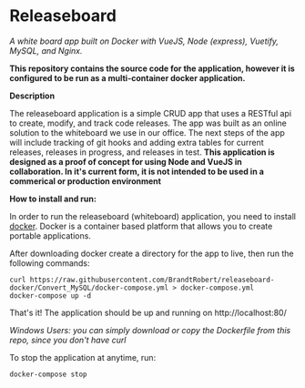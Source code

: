 # Releaseboard
*A white board app built on Docker with VueJS, Node (express), Vuetify, MySQL, and Nginx.*

**This repository contains the source code for the application, however it is configured to be run as a multi-container docker
application.**

**Description**

The releaseboard application is a simple CRUD app that uses a RESTful api to create, modify, and track code releases.
The app was built as an online solution to the whiteboard we use in our office.
The next steps of the app will include tracking of git hooks and adding
extra tables for current releases, releases in progress, and releases in test.
**This application is designed as a proof of concept for using Node and VueJS in collaboration.
In it's current form, it is not intended to be used in a commerical or production environment**

**How to install and run:**

In order to run the releaseboard (whiteboard) application, you need to install [docker](https://www.docker.com/).
Docker is a container based platform that allows you to create portable applications. 

After downloading docker create a directory for the app to live, then run the following commands:
```
curl https://raw.githubusercontent.com/BrandtRobert/releaseboard-docker/Convert_MySQL/docker-compose.yml > docker-compose.yml
docker-compose up -d
```
That's it! The application should be up and running on http://localhost:80/

*Windows Users: you can simply download or copy the Dockerfile from this repo, since you don't have curl*

To stop the application at anytime, run:
```
docker-compose stop
```
